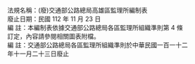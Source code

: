法規名稱：(廢)交通部公路總局高雄區監理所編制表  
廢止日期：民國 112 年 11 月 23 日  
編 註：本編制表依據交通部公路總局各區監理所組織準則第 4 條  
訂定，內容請參閱相關圖表附檔。  
編 註：交通部公路總局各區監理所組織準則於中華民國一百一十二  
年十一月二十三日廢止  


